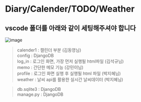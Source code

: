 # Diary/Calender/TODO/Weather
## vscode 폴더를 아래와 같이 세팅해주셔야 합니다
![image](https://user-images.githubusercontent.com/109124273/225230844-66eccc32-b7d7-469e-95dc-dc21c240d68c.png)

 
> calender1 : 캘린더 부분 (김동영님) </br>
> config : DjangoDB  </br>
> log_in : 로그인 화면, 가장 먼저 실행될 html파일 (김석규님)  </br>
> memo : 간단한 메모 기능 (강민이님)  </br>
> profile : 로그인 화면 실행 후 실행될 html 파일 (박지혜님)  </br>
> weather : 날씨 api를 활용한 실시간 날씨데이터 (박지혜님)  </br>

> db.sqlite3 : DjangoDB  </br>
> manage.py : DjangoDB  </br>
